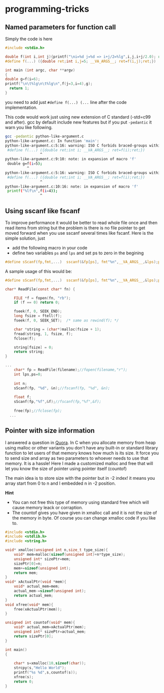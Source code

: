 # programming-tricks

## Named parameters for function call

Simply the code is here

~~~C
#include <stdio.h>

double f(int i,int j){printf("\ni=%d j=%d => i+j/2=%lg",i,j,i+j/2.0); return i+j/2.0;}
#define f(...) ({double ret;int i,j=5; __VA_ARGS__; ret=f(i,j);ret;})

int main (int argc, char **argv)
{
double g=f(i=6);
printf("\n\t%lg\n\t%lg\n",f(j=3,i=4),g);
  return 1;
}
~~~

you need to add just `#define f(...) (...` line after the code implementation.

This code would work just using new extension of C standard (-std=c99 and after). gcc by default include new features but if you put `-pedantic`  it warn you like following.

~~~bash
gcc -pedantic python-like-argument.c 
python-like-argument.c: In function 'main':
python-like-argument.c:5:16: warning: ISO C forbids braced-groups within expressions [-Wpedantic]
 #define f(...) ({double ret;int i; __VA_ARGS__; ret=f(i);ret;})
                ^
python-like-argument.c:9:10: note: in expansion of macro 'f'
 double g=f(i=5);
          ^
python-like-argument.c:5:16: warning: ISO C forbids braced-groups within expressions [-Wpedantic]
 #define f(...) ({double ret;int i; __VA_ARGS__; ret=f(i);ret;})
                ^
python-like-argument.c:10:16: note: in expansion of macro 'f'
 printf("%lf\n",f(i=4));
                ^

~~~
## Using sscanf like fscanf
To improve performance it would be better to read whole file once and then read items from string but the problem is there is no file pointer to get moved forward when you use sscanf several times like fscanf.
Here is the simple solution, just 

* add the following macro in your code 
* define two variables `ps` and `lps` and set ps to zero in the begining
 
~~~c
#define sScanf(fp,fmt,...)  sscanf(&fp[ps], fmt"%n",__VA_ARGS__,&lps);ps+=lps;
~~~
A sample usage of this would be:
~~~c
#define sScanf(fp,fmt,...)  sscanf(&fp[ps], fmt"%n",__VA_ARGS__,&lps);ps+=lps;

char* ReadFile(const char* fn) {

	FILE *f = fopen(fn, "rb");
	if (f == 0) return 0;

	fseek(f, 0, SEEK_END);
	long fsize = ftell(f);
	fseek(f, 0, SEEK_SET);  /* same as rewind(f); */

	char *string = (char*)malloc(fsize + 1);
	fread(string, 1, fsize, f);
	fclose(f);

	string[fsize] = 0;
	return string;
}

...
	char* fp = ReadFile(filename);//fopen(filename,"r");
	int lps,ps=0;
  
  	int n;
	sScanf(fp, "%d", &n);//fscanf(fp, "%d", &n);
	
	float f;
	sScanf(fp,"%f",&f);//fscanf(fp,"%f",&f);
	
	free(fp);//fclose(fp);
  ...
~~~

## Pointer with size information
I answered a question in [Quora](https://qr.ae/pN6yDB). In C when you allocate memory from heap using malloc or other variants you don't have any built-in or standard library function to let users of that memory knows how much is its size. It force you to send size and array as two parameters to whoever needs to use that memory. It is a hassle! 
Here I made a customized malloc and free that will let you know the size of pointer using pointer itself (countof)

The main idea is to store size with the pointer but in -2 index! it means you array start from 0 to n and I embedded n in -2 position.

**Hint**
- You can not free this type of memory using standard free which will cause memory leack or corraption. 
- The countof gives you have given in xmalloc call and it is not the size of the memory in byte. Of course you can change xmalloc code if you like to.
~~~ C
#include <stdio.h>
#include <stdlib.h>
#include <string.h>

void* xmalloc(unsigned int n,size_t type_size){
    void* mem=malloc(sizeof(unsigned int)+n*type_size);
    unsigned int* sizePtr=mem;
    sizePtr[0]=n;
    mem+=sizeof(unsigned int);
    return mem;
}
void* xActualPtr(void *mem){
    void* actual_mem=mem;
    actual_mem-=sizeof(unsigned int);
    return actual_mem;
}
void xfree(void* mem){
    free(xActualPtr(mem));
}

unsigned int countof(void* mem){
    void* actual_mem=xActualPtr(mem);
    unsigned int* sizePtr=actual_mem;
    return sizePtr[0];
}

int main()
{
    
    char* s=xmalloc(10,sizeof(char));
    strcpy(s,"Hello World");
    printf("%s %d",s,countof(s));
    xfree(s);
    return 0;
}

~~~
